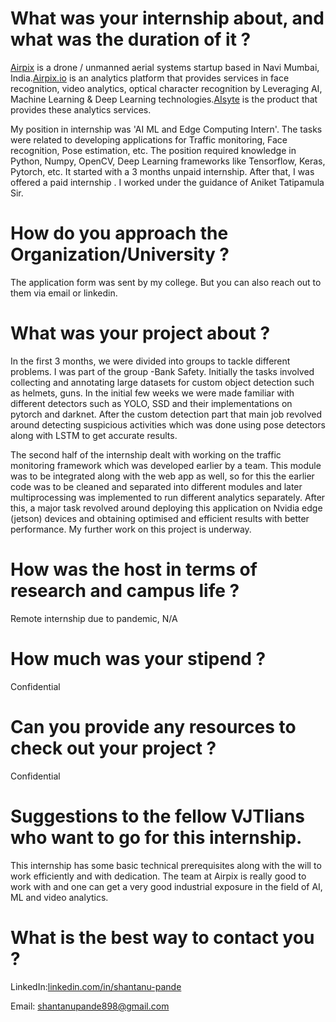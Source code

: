 # What was your internship about, and what was the duration of it ?

[Airpix](https://airpix.in/) is a drone / unmanned aerial systems startup based in Navi Mumbai, India.[Airpix.io](https://airpix.io/) is an analytics platform that provides services in face recognition, video analytics, optical character recognition by Leveraging AI, Machine Learning &amp; Deep Learning technologies.[AIsyte](https://aisyte.com/) is the product that provides these analytics services.

My position in internship was 'AI ML and Edge Computing Intern'. The tasks were related to developing applications for Traffic monitoring, Face recognition, Pose estimation, etc. The position required knowledge in Python, Numpy, OpenCV, Deep Learning frameworks like Tensorflow, Keras, Pytorch, etc. It started with a 3 months unpaid internship. After that, I was offered a paid internship . I worked under the guidance of Aniket Tatipamula Sir.

# How do you approach the Organization/University ?

The application form was sent by my college. But you can also reach out to them via email or linkedin.

# What was your project about ?

In the first 3 months, we were divided into groups to tackle different problems. I was part of the group -Bank Safety. Initially the tasks involved collecting and annotating large datasets for custom object detection such as helmets, guns. In the initial few weeks we were made familiar with different detectors such as YOLO, SSD and their implementations on pytorch and darknet. After the custom detection part that main job revolved around detecting suspicious activities which was done using pose detectors along with LSTM to get accurate results.

The second half of the internship dealt with working on the traffic monitoring framework which was developed earlier by a team. This module was to be integrated along with the web app as well, so for this the earlier code was to be cleaned and separated into different modules and later multiprocessing was implemented to run different analytics separately. After this, a major task revolved around deploying this application on Nvidia edge (jetson) devices and obtaining optimised and efficient results with better performance. My further work on this project is underway.

# How was the host in terms of research and campus life ?

Remote internship due to pandemic, N/A

# How much was your stipend ?

Confidential

# Can you provide any resources to check out your project ?

Confidential

# Suggestions to the fellow VJTIians who want to go for this internship.

This internship has some basic technical prerequisites along with the will to work efficiently and with dedication. The team at Airpix is really good to work with and one can get a very good industrial exposure in the field of AI, ML and video analytics.

# What is the best way to contact you ?

LinkedIn:[linkedin.com/in/shantanu-pande](https://in.linkedin.com/in/shantanu-pande) 

Email: shantanupande898@gmail.com